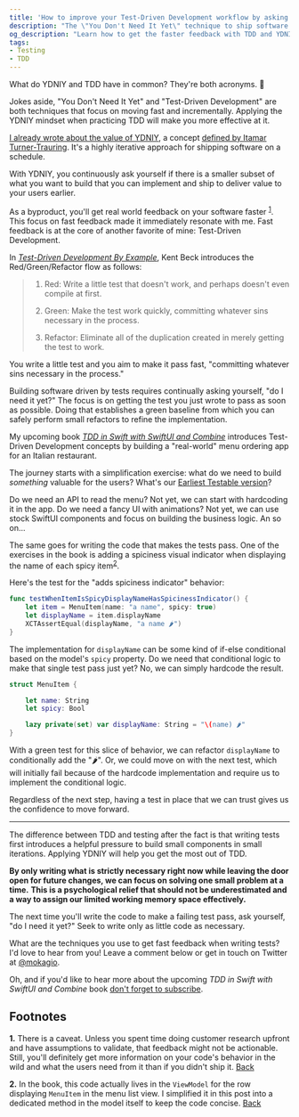 ```yaml
---
title: 'How to improve your Test-Driven Development workflow by asking "Do I need this yet?"'
description: "The \"You Don't Need It Yet\" technique to ship software on a schedule results in fast real-world feeback. The same mindset can be applied with Test-Driven Development to move between the Red, Green, and Refactor stages faster."
og_description: "Learn how to get the faster feedback with TDD and YDNIY."
tags:
- Testing
- TDD
---
```


What do YDNIY and TDD have in common?
They're both acronyms. 🥁

Jokes aside, "You Don't Need It Yet" and "Test-Driven Development" are both techniques that focus on moving fast and incrementally.
Applying the YDNIY mindset when practicing TDD will make you more effective at it.

[I already wrote about the value of YDNIY](https://mokacoding.com/blog/you-dont-need-it-yet/), a concept [defined by Itamar Turner-Trauring](https://codewithoutrules.com/2020/09/18/ydniy/).
It's a highly iterative approach for shipping software on a schedule.

With YDNIY, you continuously ask yourself if there is a smaller subset of what you want to build that you can implement and ship to deliver value to your users earlier.

As a byproduct, you'll get real world feedback on your software faster <sup id="fn-feedback-caveat-back"><a href="#fn-feedback-caveat">1</a></sup>.
This focus on fast feedback made it immediately resonate with me.
Fast feedback is at the core of another favorite of mine: Test-Driven Development.

In [_Test-Driven Development By Example_](https://geni.us/NwUB1Ns), Kent Beck introduces the Red/Green/Refactor flow as follows:

> 1. Red: Write a little test that doesn't work, and perhaps doesn't even compile at first.
>
> 2. Green: Make the test work quickly, committing whatever sins necessary in the process.
>
> 3. Refactor: Eliminate all of the duplication created in merely getting the test to work.

You write a little test and you aim to make it pass fast, "committing whatever sins necessary in the process."

Building software driven by tests requires continually asking yourself, "do I need it yet?"
The focus is on getting the test you just wrote to pass as soon as possible.
Doing that establishes a green baseline from which you can safely perform small refactors to refine the implementation.

My upcoming book [_TDD in Swift with SwiftUI and Combine_](https://bit.ly/tdd-in-swift) introduces Test-Driven Development concepts by building a "real-world" menu ordering app for an Italian restaurant.

The journey starts with a simplification exercise: what do we need to build _something_ valuable for the users?
What's our [Earliest Testable version](https://blog.crisp.se/2016/01/25/henrikkniberg/making-sense-of-mvp)?

Do we need an API to read the menu?
Not yet, we can start with hardcoding it in the app.
Do we need a fancy UI with animations?
Not yet, we can use stock SwiftUI components and focus on building the business logic.
An so on...

The same goes for writing the code that makes the tests pass.
One of the exercises in the book is adding a spiciness visual indicator when displaying the name of each spicy item<sup id="fn-example-back"><a href="#fn-example">2</a></sup>.

Here's the test for the "adds spiciness indicator" behavior:

```swift
func testWhenItemIsSpicyDisplayNameHasSpicinessIndicator() {
    let item = MenuItem(name: "a name", spicy: true)
    let displayName = item.displayName
    XCTAssertEqual(displayName, "a name 🌶")
}
```

The implementation for `displayName` can be some kind of if-else conditional based on the model's `spicy` property.
Do we need that conditional logic to make that single test pass just yet?
No, we can simply hardcode the result.

```swift
struct MenuItem {

    let name: String
    let spicy: Bool

    lazy private(set) var displayName: String = "\(name) 🌶"
}
```

With a green test for this slice of behavior, we can refactor `displayName` to conditionally add the "🌶".
Or, we could move on with the next test, which will initially fail because of the hardcode implementation and require us to implement the conditional logic.

Regardless of the next step, having a test in place that we can trust gives us the confidence to move forward.

---

The difference between TDD and testing after the fact is that writing tests first introduces a helpful pressure to build small components in small iterations.
Applying YDNIY will help you get the most out of TDD.

**By only writing what is strictly necessary right now while leaving the door open for future changes, we can focus on solving one small problem at a time.**
**This is a psychological relief that should not be underestimated and a way to assign our limited working memory space effectively.**

The next time you'll write the code to make a failing test pass, ask yourself, "do I need it yet?"
Seek to write only as little code as necessary.

What are the techniques you use to get fast feedback when writing tests?
I'd love to hear from you!
Leave a comment below or get in touch on Twitter at [@mokagio](https://twitter.com/mokagio).

Oh, and if you'd like to hear more about the upcoming _TDD in Swift with SwiftUI and Combine_ book [don't forget to subscribe](https://bit.ly/tdd-in-swift#subscribe).

## Footnotes

<span id="fn-feedback-caveat">**1.**</span>
There is a caveat.
Unless you spent time doing customer research upfront and have assumptions to validate, that feedback might not be actionable.
Still, you'll definitely get more information on your code's behavior in the wild and what the users need from it than if you didn't ship it.
[Back](#fn-feedback-caveat-back)

<span id="fn-example">**2.**</span>
In the book, this code actually lives in the `ViewModel` for the row displaying `MenuItem` in the menu list view.
I simplified it in this post into a dedicated method in the model itself to keep the code concise.
[Back](#fn-example-back)
